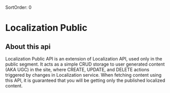 SortOrder: 0
# Localization Public

## About this api
Localization Public API is an extension of Localization API, used only in the public segment.
It acts as a simple CRUD storage to user generated content (AKA UGC) in the site,
where CREATE, UPDATE, and DELETE actions triggered by changes in Localization service.
When fetching content using this API, it is guaranteed that you will be getting only the published localized content.